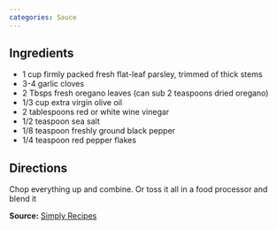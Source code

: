 ```yaml
---
categories: Sauce
---
```


## Ingredients

- 1 cup firmly packed fresh flat-leaf parsley, trimmed of thick stems
- 3-4 garlic cloves
- 2 Tbsps fresh oregano leaves (can sub 2 teaspoons dried oregano)
- 1/3 cup extra virgin olive oil
- 2 tablespoons red or white wine vinegar
- 1/2 teaspoon sea salt
- 1/8 teaspoon freshly ground black pepper
- 1/4 teaspoon red pepper flakes

## Directions

Chop everything up and combine. Or toss it all in a food processor and blend it

**Source:** [Simply Recipes](https://www.simplyrecipes.com/recipes/chimichurri/)